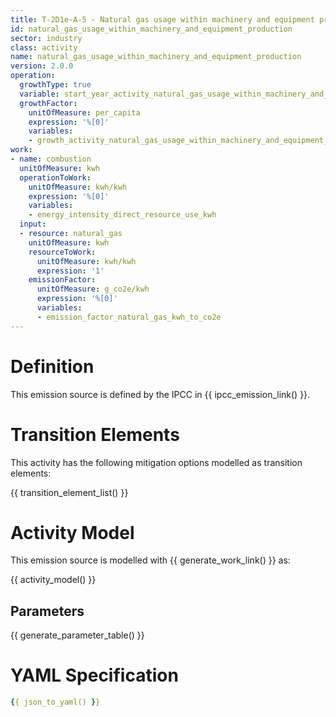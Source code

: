 ```yaml
---
title: T-2D1e-A-5 - Natural gas usage within machinery and equipment production
id: natural_gas_usage_within_machinery_and_equipment_production
sector: industry
class: activity
name: natural_gas_usage_within_machinery_and_equipment_production
version: 2.0.0
operation:
  growthType: true
  variable: start_year_activity_natural_gas_usage_within_machinery_and_equipment_production
  growthFactor:
    unitOfMeasure: per_capita
    expression: '%[0]'
    variables:
    - growth_activity_natural_gas_usage_within_machinery_and_equipment_production
work:
- name: combustion
  unitOfMeasure: kwh
  operationToWork:
    unitOfMeasure: kwh/kwh
    expression: '%[0]'
    variables:
    - energy_intensity_direct_resource_use_kwh
  input:
  - resource: natural_gas
    unitOfMeasure: kwh
    resourceToWork:
      unitOfMeasure: kwh/kwh
      expression: '1'
    emissionFactor:
      unitOfMeasure: g_co2e/kwh
      expression: '%[0]'
      variables:
      - emission_factor_natural_gas_kwh_to_co2e
---
```



# Definition
This emission source is defined by the IPCC in {{ ipcc_emission_link() }}.

# Transition Elements

This activity has the following mitigation options modelled as transition elements:

{{ transition_element_list() }}

# Activity Model
This emission source is modelled with {{ generate_work_link() }} as:

{{ activity_model() }}

## Parameters

{{ generate_parameter_table() }}

# YAML Specification

```yaml
{{ json_to_yaml() }}
```

